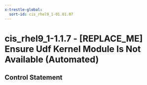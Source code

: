 ```yaml
---
x-trestle-global:
  sort-id: cis_rhel9_1-01.01.07
---
```


# cis_rhel9_1-1.1.7 - \[REPLACE_ME\] Ensure Udf Kernel Module Is Not Available (Automated)

## Control Statement
